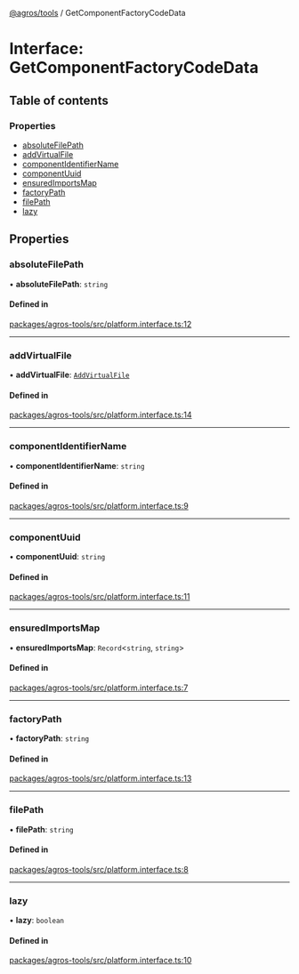 [@agros/tools](../index.md) / GetComponentFactoryCodeData

# Interface: GetComponentFactoryCodeData

## Table of contents

### Properties

- [absoluteFilePath](GetComponentFactoryCodeData.md#absolutefilepath)
- [addVirtualFile](GetComponentFactoryCodeData.md#addvirtualfile)
- [componentIdentifierName](GetComponentFactoryCodeData.md#componentidentifiername)
- [componentUuid](GetComponentFactoryCodeData.md#componentuuid)
- [ensuredImportsMap](GetComponentFactoryCodeData.md#ensuredimportsmap)
- [factoryPath](GetComponentFactoryCodeData.md#factorypath)
- [filePath](GetComponentFactoryCodeData.md#filepath)
- [lazy](GetComponentFactoryCodeData.md#lazy)

## Properties

### <a id="absolutefilepath" name="absolutefilepath"></a> absoluteFilePath

• **absoluteFilePath**: `string`

#### Defined in

[packages/agros-tools/src/platform.interface.ts:12](https://github.com/agrosjs/agros/blob/7ebe656/packages/agros-tools/src/platform.interface.ts#L12)

___

### <a id="addvirtualfile" name="addvirtualfile"></a> addVirtualFile

• **addVirtualFile**: [`AddVirtualFile`](../index.md#addvirtualfile)

#### Defined in

[packages/agros-tools/src/platform.interface.ts:14](https://github.com/agrosjs/agros/blob/7ebe656/packages/agros-tools/src/platform.interface.ts#L14)

___

### <a id="componentidentifiername" name="componentidentifiername"></a> componentIdentifierName

• **componentIdentifierName**: `string`

#### Defined in

[packages/agros-tools/src/platform.interface.ts:9](https://github.com/agrosjs/agros/blob/7ebe656/packages/agros-tools/src/platform.interface.ts#L9)

___

### <a id="componentuuid" name="componentuuid"></a> componentUuid

• **componentUuid**: `string`

#### Defined in

[packages/agros-tools/src/platform.interface.ts:11](https://github.com/agrosjs/agros/blob/7ebe656/packages/agros-tools/src/platform.interface.ts#L11)

___

### <a id="ensuredimportsmap" name="ensuredimportsmap"></a> ensuredImportsMap

• **ensuredImportsMap**: `Record`<`string`, `string`\>

#### Defined in

[packages/agros-tools/src/platform.interface.ts:7](https://github.com/agrosjs/agros/blob/7ebe656/packages/agros-tools/src/platform.interface.ts#L7)

___

### <a id="factorypath" name="factorypath"></a> factoryPath

• **factoryPath**: `string`

#### Defined in

[packages/agros-tools/src/platform.interface.ts:13](https://github.com/agrosjs/agros/blob/7ebe656/packages/agros-tools/src/platform.interface.ts#L13)

___

### <a id="filepath" name="filepath"></a> filePath

• **filePath**: `string`

#### Defined in

[packages/agros-tools/src/platform.interface.ts:8](https://github.com/agrosjs/agros/blob/7ebe656/packages/agros-tools/src/platform.interface.ts#L8)

___

### <a id="lazy" name="lazy"></a> lazy

• **lazy**: `boolean`

#### Defined in

[packages/agros-tools/src/platform.interface.ts:10](https://github.com/agrosjs/agros/blob/7ebe656/packages/agros-tools/src/platform.interface.ts#L10)

